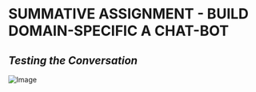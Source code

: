 # SUMMATIVE ASSIGNMENT - BUILD DOMAIN-SPECIFIC A CHAT-BOT

## *Testing the Conversation*
![Image](https://github.com/user-attachments/assets/b0d61eb6-1cc7-47cc-a790-607f8b169092)
